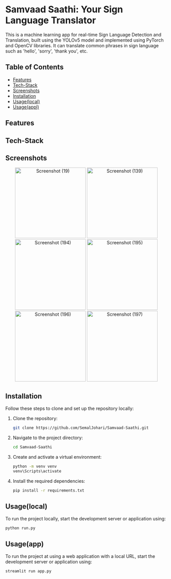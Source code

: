 # Samvaad Saathi: Your Sign Language Translator

This is a machine learning app for real-time Sign Language Detection and Translation, 
built using the YOLOv5 model and implemented using PyTorch and OpenCV libraries. It 
can translate common phrases in sign language such as 'hello', 'sorry', 'thank you', etc. 

## Table of Contents

- [Features](#Features)
- [Tech-Stack](#Tech-Stack)
- [Screenshots](#Screenshots)
- [Installation](#Installation)
- [Usage(local)](#Usage(local))
- [Usage(appl)](#Usage(app))

## Features

## Tech-Stack

## Screenshots

<p align="center">
   <img src="https://github.com/user-attachments/assets/5f89fbca-0208-4666-b665-b84e60e73497" alt="Screenshot (19)" width="220"/>
   <img src="https://github.com/user-attachments/assets/af803f7d-320f-43db-ae25-cdd851b93ebc" alt="Screenshot (139)" width="220"/>
   <img src="https://github.com/user-attachments/assets/d72f1cbb-5f5a-4947-9420-18cab149e962" alt="Screenshot (194)" width="220"/>
    <img src="https://github.com/user-attachments/assets/9f59d34a-8193-4307-9021-1b938b1e6825" alt="Screenshot (195)" width="220"/>
   <img src="https://github.com/user-attachments/assets/f47309b3-96ec-425f-a073-e6588969526e" alt="Screenshot (196)" width="220"/>
   <img src="https://github.com/user-attachments/assets/08f02f55-0848-4677-8264-286002dc95db" alt="Screenshot (197)" width="220"/>
</p>

## Installation

Follow these steps to clone and set up the repository locally:

1. Clone the repository:
   ```bash
   git clone https://github.com/SemalJohari/Samvaad-Saathi.git

2. Navigate to the project directory:
   ```bash
   cd Samvaad-Saathi

3. Create and activate a virtual environment:
   ```bash
   python -m venv venv
   venv\Scripts\activate

4. Install the required dependencies:
   ```bash
   pip install -r requirements.txt

## Usage(local)

To run the project locally, start the development server or application using:
    
    python run.py

## Usage(app)

To run the project at using a web application with a local URL, start the 
development server or application using:
    
    streamlit run app.py
